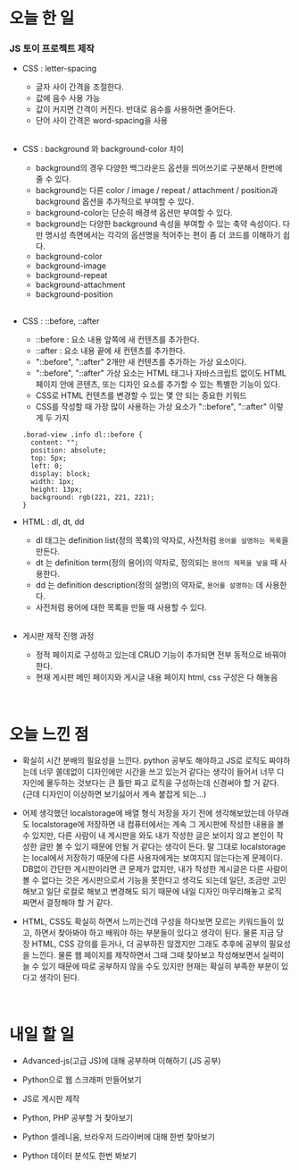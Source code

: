 # 오늘 한 일

### JS 토이 프로젝트 제작

- CSS : letter-spacing

  - 글자 사이 간격을 조절한다.
  - 값에 음수 사용 가능
  - 값이 커지면 간격이 커진다. 반대로 음수를 사용하면 줄어든다.
  - 단어 사이 간격은 word-spacing을 사용

  <br />

- CSS : background 와 background-color 차이

  - background의 경우 다양한 백그라운드 옵션을 띄어쓰기로 구분해서 한번에 줄 수 있다.
  - background는 다른 color / image / repeat / attachment / position과 background 옵션을 추가적으로 부여할 수 있다.
  - background-color는 단순히 배경색 옵션만 부여할 수 있다.
  - background는 다양한 background 속성을 부여할 수 있는 축약 속성이다. 다만 명시성 측면에서는 각각의 옵션명을 적어주는 편이 좀 더 코드를 이해하기 쉽다.
  - background-color
  - background-image
  - background-repeat
  - background-attachment
  - background-position

  <br />

- CSS : ::before, ::after

  - ::before : 요소 내용 앞쪽에 새 컨텐츠를 추가한다.
  - ::after : 요소 내용 끝에 새 컨텐츠를 추가한다.
  - "::before", "::after" 2개만 새 컨텐츠를 추가하는 가상 요소이다.
  - "::before", "::after" 가상 요소는 HTML 태그나 자바스크립트 없이도 HTML 페이지 안에 콘텐츠, 또는 디자인 요소를 추가할 수 있는 특별한 기능이 있다.
  - CSS로 HTML 컨텐츠를 변경할 수 있는 몇 안 되는 중요한 키워드
  - CSS를 작성할 때 가장 많이 사용하는 가상 요소가 "::before", "::after" 이렇게 두 가지

  ```
  .borad-view .info dl::before {
    content: "";
    position: absolute;
    top: 5px;
    left: 0;
    display: block;
    width: 1px;
    height: 13px;
    background: rgb(221, 221, 221);
  }
  ```

- HTML : dl, dt, dd

  - dl 태그는 definition list(정의 목록)의 약자로, 사전처럼 `용어를 설명하는 목록`을 만든다.
  - dt 는 definition term(정의 용어)의 약자로, 정의되는 `용어의 제목을 넣을` 때 사용한다.
  - dd 는 definition description(정의 설명)의 약자로, `용어를 설명하는` 데 사용한다.
  - 사전처럼 용어에 대한 목록을 만들 때 사용할 수 있다.

  <br />

- 게시판 제작 진행 과정

  - 정적 페이지로 구성하고 있는데 CRUD 기능이 추가되면 전부 동적으로 바꿔야한다.
  - 현재 게시판 메인 페이지와 게시글 내용 페이지 html, css 구성은 다 해놓음

<br />

# 오늘 느낀 점

- 확실히 시간 분배의 필요성을 느낀다. python 공부도 해야하고 JS로 로직도 짜야하는데 너무 쓸데없이 디자인에만 시간을 쓰고 있는거 같다는 생각이 들어서 너무 디자인에 몰두하는 것보다는 큰 틀만 짜고 로직을 구성하는데 신경써야 할 거 같다. (근데 디자인이 이상하면 보기싫어서 계속 붙잡게 되는...)

- 어제 생각했던 localstorage에 배열 형식 저장을 자기 전에 생각해보았는데 아무래도 localstorage에 저장하면 내 컴퓨터에서는 계속 그 게시판에 작성한 내용을 볼 수 있지만, 다른 사람이 내 게시판을 와도 내가 작성한 글은 보이지 않고 본인이 작성한 글만 볼 수 있기 때문에 안될 거 같다는 생각이 든다. 말 그대로 localstorage는 local에서 저장하기 때문에 다른 사용자에게는 보여지지 않는다는게 문제이다. DB없이 간단한 게시판이라면 큰 문제가 없지만, 내가 작성한 게시글은 다른 사람이 볼 수 없다는 것은 게시판으로서 기능을 못한다고 생각도 되는데 일단, 조금만 고민해보고 일단 로컬로 해보고 변경해도 되기 때문에 내일 디자인 마무리해놓고 로직 짜면서 결정해야 할 거 같다.

- HTML, CSS도 확실히 하면서 느끼는건데 구성을 하다보면 모르는 키워드들이 있고, 하면서 찾아봐야 하고 배워야 하는 부분들이 있다고 생각이 된다. 물론 지금 당장 HTML, CSS 강의를 듣거나, 더 공부하진 않겠지만 그래도 추후에 공부의 필요성을 느낀다. 물론 웹 페이지를 제작하면서 그때 그때 찾아보고 작성해보면서 실력이 늘 수 있기 때문에 따로 공부하지 않을 수도 있지만 현재는 확실히 부족한 부분이 있다고 생각이 된다.

<br />

# 내일 할 일

- Advanced-js(고급 JS)에 대해 공부하며 이해하기 (JS 공부)

- Python으로 웹 스크래퍼 만들어보기

- JS로 게시판 제작

- Python, PHP 공부할 거 찾아보기

- Python 셀레니움, 브라우저 드라이버에 대해 한번 찾아보기

- Python 데이터 분석도 한번 봐보기
